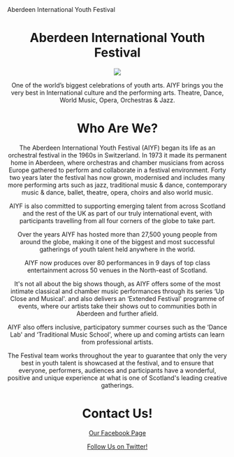 <html>

<head>Aberdeen International Youth Festival</head>

<body>
<center>

<h1>Aberdeen International Youth Festival</h1>
<img src="http://www.aiyf.org/images/upload/AIYF%202015/AIYF%20Main%20Design.jpg">

<p>One of the world’s biggest celebrations of youth arts. AIYF brings you the very best in International culture and the performing arts. Theatre, Dance, World Music, Opera, Orchestras & Jazz.</p>

<h1>Who Are We?</h1>

<p>The Aberdeen International Youth Festival (AIYF) began its life as an orchestral festival in the 1960s in Switzerland. In 1973 it made its permanent home in Aberdeen, where orchestras and chamber musicians from across Europe gathered to perform and collaborate in a festival environment. Forty two years later the festival has now grown, modernised and includes many more performing arts such as jazz, traditional music & dance, contemporary music & dance, ballet, theatre, opera, choirs and also world music.</p>

<p>AIYF is also committed to supporting emerging talent from across Scotland and the rest of the UK as part of our truly international event, with participants travelling from all four corners of the globe to take part.</p>

<p>Over the years AIYF has hosted more than 27,500 young people from around the globe, making it one of the biggest and most successful gatherings of youth talent held anywhere in the world.</p>

<p>AIYF now produces over 80 performances in 9 days of top class entertainment across 50 venues in the North-east of Scotland.</p>

<p>It's not all about the big shows though, as AIYF offers some of the most intimate classical and chamber music performances through its series ‘Up Close and Musical'. and also delivers an ‘Extended Festival' programme of events, where our artists take their shows out to communities both in Aberdeen and further afield.</p>

<p>AIYF also offers inclusive, participatory summer courses such as the  ‘Dance Lab' and ‘Traditional Music School', where up and coming artists can learn from professional artists.</p>

<p>The Festival team works throughout the year to guarantee that only the very best in youth talent is showcased at the festival, and to ensure that everyone, performers, audiences and participants have a wonderful, positive and unique experience at what is one of Scotland's leading creative gatherings.</p>

<h1>Contact Us!</h1>

<p><a href="https://www.facebook.com/Aberdeen-International-Youth-Festival-6543449229/">Our Facebook Page</a></p>
<p><a href="https://twitter.com/aiyf">Follow Us on Twitter!</a></p>

</centre>
</body>

</html>
